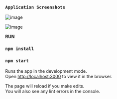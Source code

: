 ### `Application Screenshots`

![image](https://user-images.githubusercontent.com/17237753/94659535-4c76ee00-02b9-11eb-85fb-61c67ef1869a.png)

![image](https://user-images.githubusercontent.com/17237753/94659576-5bf63700-02b9-11eb-9f25-1f5e66256341.png)

**RUN**

### `npm install`
### `npm start`

Runs the app in the development mode.<br />
Open [http://localhost:3000](http://localhost:3000) to view it in the browser.

The page will reload if you make edits.<br />
You will also see any lint errors in the console.
